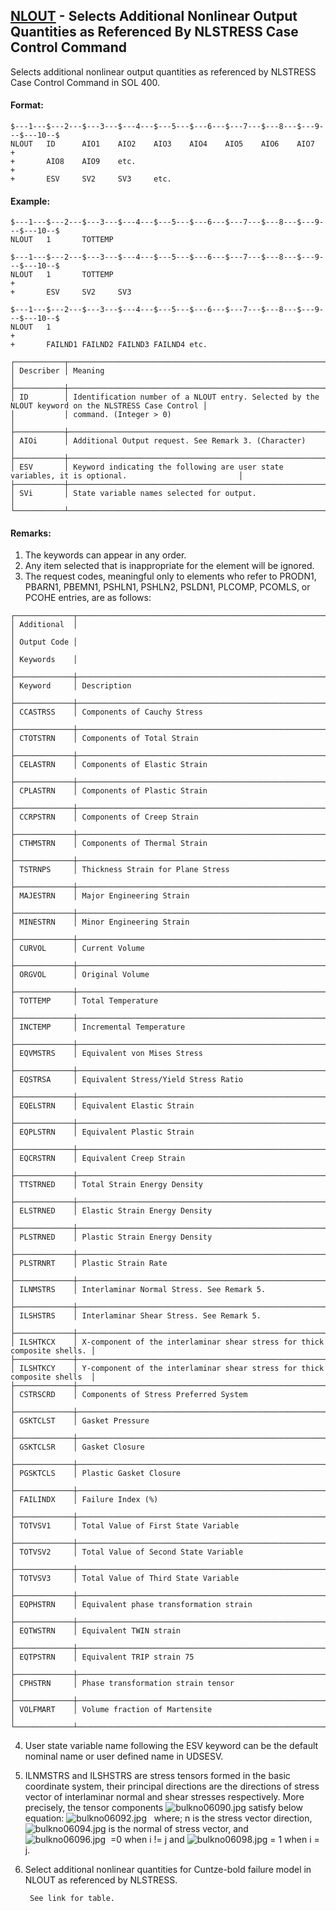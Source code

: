 ## [NLOUT](https://nexus.hexagon.com/documentationcenter/bundle/MSC_Nastran_2022.4/page/Nastran_Combined_Book/qrg/bulkno/TOC.NLOUT1.xhtml) - Selects Additional Nonlinear Output Quantities as Referenced By NLSTRESS Case Control Command

Selects additional nonlinear output quantities as referenced by NLSTRESS Case Control Command in SOL 400.

#### Format:

```nastran
$---1---$---2---$---3---$---4---$---5---$---6---$---7---$---8---$---9---$---10--$
NLOUT   ID      AIO1    AIO2    AIO3    AIO4    AIO5    AIO6    AIO7    +       
+       AIO8    AIO9    etc.                                            +       
+       ESV     SV2     SV3     etc.                                            
```

#### Example:

```nastran
$---1---$---2---$---3---$---4---$---5---$---6---$---7---$---8---$---9---$---10--$
NLOUT   1       TOTTEMP                                                         
```

```nastran
$---1---$---2---$---3---$---4---$---5---$---6---$---7---$---8---$---9---$---10--$
NLOUT   1       TOTTEMP                                                 +       
+       ESV     SV2     SV3                                                     
```

```nastran
$---1---$---2---$---3---$---4---$---5---$---6---$---7---$---8---$---9---$---10--$
NLOUT   1                                                               +       
+       FAILND1 FAILND2 FAILND3 FAILND4 etc.                                    
```

```text
┌───────────┬────────────────────────────────────────────────────────────────────────────────────────────────────┐
│ Describer │ Meaning                                                                                            │
├───────────┼────────────────────────────────────────────────────────────────────────────────────────────────────┤
│ ID        │ Identification number of a NLOUT entry. Selected by the NLOUT keyword on the NLSTRESS Case Control │
│           │ command. (Integer > 0)                                                                             │
├───────────┼────────────────────────────────────────────────────────────────────────────────────────────────────┤
│ AIOi      │ Additional Output request. See Remark 3. (Character)                                               │
├───────────┼────────────────────────────────────────────────────────────────────────────────────────────────────┤
│ ESV       │ Keyword indicating the following are user state variables, it is optional.                         │
├───────────┼────────────────────────────────────────────────────────────────────────────────────────────────────┤
│ SVi       │ State variable names selected for output.                                                          │
└───────────┴────────────────────────────────────────────────────────────────────────────────────────────────────┘
```

#### Remarks:

1. The keywords can appear in any order.
2. Any item selected that is inappropriate for the element will be ignored.
3. The request codes, meaningful only to elements who refer to PRODN1, PBARN1, PBEMN1, PSHLN1, PSHLN2, PSLDN1, PLCOMP, PCOMLS, or PCOHE entries, are as follows:

```text
┌─────────────┬──────────────────────────────────────────────────────────────────────────┐
│ Additional  │                                                                          │
│ Output Code │                                                                          │
│ Keywords    │                                                                          │
├─────────────┼──────────────────────────────────────────────────────────────────────────┤
│ Keyword     │ Description                                                              │
├─────────────┼──────────────────────────────────────────────────────────────────────────┤
│ CCASTRSS    │ Components of Cauchy Stress                                              │
├─────────────┼──────────────────────────────────────────────────────────────────────────┤
│ CTOTSTRN    │ Components of Total Strain                                               │
├─────────────┼──────────────────────────────────────────────────────────────────────────┤
│ CELASTRN    │ Components of Elastic Strain                                             │
├─────────────┼──────────────────────────────────────────────────────────────────────────┤
│ CPLASTRN    │ Components of Plastic Strain                                             │
├─────────────┼──────────────────────────────────────────────────────────────────────────┤
│ CCRPSTRN    │ Components of Creep Strain                                               │
├─────────────┼──────────────────────────────────────────────────────────────────────────┤
│ CTHMSTRN    │ Components of Thermal Strain                                             │
├─────────────┼──────────────────────────────────────────────────────────────────────────┤
│ TSTRNPS     │ Thickness Strain for Plane Stress                                        │
├─────────────┼──────────────────────────────────────────────────────────────────────────┤
│ MAJESTRN    │ Major Engineering Strain                                                 │
├─────────────┼──────────────────────────────────────────────────────────────────────────┤
│ MINESTRN    │ Minor Engineering Strain                                                 │
├─────────────┼──────────────────────────────────────────────────────────────────────────┤
│ CURVOL      │ Current Volume                                                           │
├─────────────┼──────────────────────────────────────────────────────────────────────────┤
│ ORGVOL      │ Original Volume                                                          │
├─────────────┼──────────────────────────────────────────────────────────────────────────┤
│ TOTTEMP     │ Total Temperature                                                        │
├─────────────┼──────────────────────────────────────────────────────────────────────────┤
│ INCTEMP     │ Incremental Temperature                                                  │
├─────────────┼──────────────────────────────────────────────────────────────────────────┤
│ EQVMSTRS    │ Equivalent von Mises Stress                                              │
├─────────────┼──────────────────────────────────────────────────────────────────────────┤
│ EQSTRSA     │ Equivalent Stress/Yield Stress Ratio                                     │
├─────────────┼──────────────────────────────────────────────────────────────────────────┤
│ EQELSTRN    │ Equivalent Elastic Strain                                                │
├─────────────┼──────────────────────────────────────────────────────────────────────────┤
│ EQPLSTRN    │ Equivalent Plastic Strain                                                │
├─────────────┼──────────────────────────────────────────────────────────────────────────┤
│ EQCRSTRN    │ Equivalent Creep Strain                                                  │
├─────────────┼──────────────────────────────────────────────────────────────────────────┤
│ TTSTRNED    │ Total Strain Energy Density                                              │
├─────────────┼──────────────────────────────────────────────────────────────────────────┤
│ ELSTRNED    │ Elastic Strain Energy Density                                            │
├─────────────┼──────────────────────────────────────────────────────────────────────────┤
│ PLSTRNED    │ Plastic Strain Energy Density                                            │
├─────────────┼──────────────────────────────────────────────────────────────────────────┤
│ PLSTRNRT    │ Plastic Strain Rate                                                      │
├─────────────┼──────────────────────────────────────────────────────────────────────────┤
│ ILNMSTRS    │ Interlaminar Normal Stress. See Remark 5.                                │
├─────────────┼──────────────────────────────────────────────────────────────────────────┤
│ ILSHSTRS    │ Interlaminar Shear Stress. See Remark 5.                                 │
├─────────────┼──────────────────────────────────────────────────────────────────────────┤
│ ILSHTKCX    │ X-component of the interlaminar shear stress for thick composite shells. │
├─────────────┼──────────────────────────────────────────────────────────────────────────┤
│ ILSHTKCY    │ Y-component of the interlaminar shear stress for thick composite shells  │
├─────────────┼──────────────────────────────────────────────────────────────────────────┤
│ CSTRSCRD    │ Components of Stress Preferred System                                    │
├─────────────┼──────────────────────────────────────────────────────────────────────────┤
│ GSKTCLST    │ Gasket Pressure                                                          │
├─────────────┼──────────────────────────────────────────────────────────────────────────┤
│ GSKTCLSR    │ Gasket Closure                                                           │
├─────────────┼──────────────────────────────────────────────────────────────────────────┤
│ PGSKTCLS    │ Plastic Gasket Closure                                                   │
├─────────────┼──────────────────────────────────────────────────────────────────────────┤
│ FAILINDX    │ Failure Index (%)                                                        │
├─────────────┼──────────────────────────────────────────────────────────────────────────┤
│ TOTVSV1     │ Total Value of First State Variable                                      │
├─────────────┼──────────────────────────────────────────────────────────────────────────┤
│ TOTVSV2     │ Total Value of Second State Variable                                     │
├─────────────┼──────────────────────────────────────────────────────────────────────────┤
│ TOTVSV3     │ Total Value of Third State Variable                                      │
├─────────────┼──────────────────────────────────────────────────────────────────────────┤
│ EQPHSTRN    │ Equivalent phase transformation strain                                   │
├─────────────┼──────────────────────────────────────────────────────────────────────────┤
│ EQTWSTRN    │ Equivalent TWIN strain                                                   │
├─────────────┼──────────────────────────────────────────────────────────────────────────┤
│ EQTPSTRN    │ Equivalent TRIP strain 75                                                │
├─────────────┼──────────────────────────────────────────────────────────────────────────┤
│ CPHSTRN     │ Phase transformation strain tensor                                       │
├─────────────┼──────────────────────────────────────────────────────────────────────────┤
│ VOLFMART    │ Volume fraction of Martensite                                            │
└─────────────┴──────────────────────────────────────────────────────────────────────────┘
```

4. User state variable name following the ESV keyword can be the default nominal name or user defined name in UDSESV.

5. ILNMSTRS and ILSHSTRS are stress tensors formed in the basic coordinate system, their principal directions are the directions of stress vector of interlaminar normal and shear stresses respectively. More precisely, the tensor components  ![bulkno06090.jpg](https://help-be.hexagonmi.com/bundle/MSC_Nastran_2022.4/page/Nastran_Combined_Book/qrg/bulkno/../../../assets/bulkno06090.jpg?_LANG=enus)  satisfy below equation:
 ![bulkno06092.jpg](https://help-be.hexagonmi.com/bundle/MSC_Nastran_2022.4/page/Nastran_Combined_Book/qrg/bulkno/../../../assets/bulkno06092.jpg?_LANG=enus)  
where;
n  is the stress vector direction,
 ![bulkno06094.jpg](https://help-be.hexagonmi.com/bundle/MSC_Nastran_2022.4/page/Nastran_Combined_Book/qrg/bulkno/../../../assets/bulkno06094.jpg?_LANG=enus)  is the normal of stress vector, and
 ![bulkno06096.jpg](https://help-be.hexagonmi.com/bundle/MSC_Nastran_2022.4/page/Nastran_Combined_Book/qrg/bulkno/../../../assets/bulkno06096.jpg?_LANG=enus)  =0 when i != j and  ![bulkno06098.jpg](https://help-be.hexagonmi.com/bundle/MSC_Nastran_2022.4/page/Nastran_Combined_Book/qrg/bulkno/../../../assets/bulkno06098.jpg?_LANG=enus)  = 1 when i = j.

6. Select additional nonlinear quantities for Cuntze-bold failure model in NLOUT as referenced by NLSTRESS.

        See link for table.
